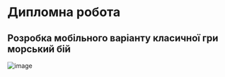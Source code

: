 # Дипломна робота
## Розробка мобільного варіанту класичної гри морський бій 

![image](https://user-images.githubusercontent.com/72339081/168480729-4ea17c78-8d08-49dd-89d9-e45351a4e603.png)




